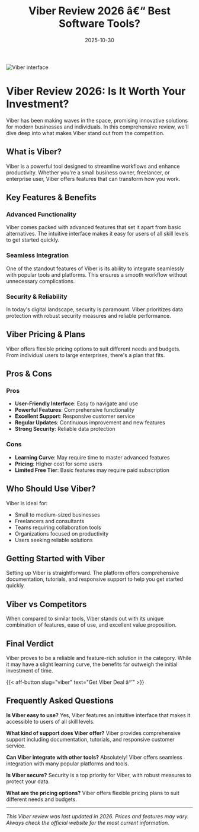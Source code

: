 ﻿---
title: "Viber Review 2026 â€“ Best Software Tools?"
date: 2025-10-30
draft: false
rating: 4.8
category: "Software Tools"
tags: ["software-tools", "review", "2026"]
description: "Comprehensive Viber review 2026. Discover if this  tool is the best choice for your needs."
keywords: "viber, Viber, review, software tools, 2026, best software tools"
image: "https://images.unsplash.com/photo-1555949963-aa79dcee981c?w=800&h=400&fit=crop&crop=center"
---

![Viber interface](https://images.unsplash.com/photo-1555949963-aa79dcee981c?w=800&h=400&fit=crop&crop=center)

# Viber Review 2026: Is It Worth Your Investment?

Viber has been making waves in the  space, promising innovative solutions for modern businesses and individuals. In this comprehensive review, we'll dive deep into what makes Viber stand out from the competition.

## What is Viber?

Viber is a powerful  tool designed to streamline workflows and enhance productivity. Whether you're a small business owner, freelancer, or enterprise user, Viber offers features that can transform how you work.

## Key Features & Benefits

### Advanced Functionality
Viber comes packed with advanced features that set it apart from basic alternatives. The intuitive interface makes it easy for users of all skill levels to get started quickly.

### Seamless Integration
One of the standout features of Viber is its ability to integrate seamlessly with popular tools and platforms. This ensures a smooth workflow without unnecessary complications.

### Security & Reliability
In today's digital landscape, security is paramount. Viber prioritizes data protection with robust security measures and reliable performance.

## Viber Pricing & Plans

Viber offers flexible pricing options to suit different needs and budgets. From individual users to large enterprises, there's a plan that fits.

## Pros & Cons

### Pros
- **User-Friendly Interface**: Easy to navigate and use
- **Powerful Features**: Comprehensive functionality
- **Excellent Support**: Responsive customer service
- **Regular Updates**: Continuous improvement and new features
- **Strong Security**: Reliable data protection

### Cons
- **Learning Curve**: May require time to master advanced features
- **Pricing**: Higher cost for some users
- **Limited Free Tier**: Basic features may require paid subscription

## Who Should Use Viber?

Viber is ideal for:
- Small to medium-sized businesses
- Freelancers and consultants
- Teams requiring collaboration tools
- Organizations focused on productivity
- Users seeking reliable  solutions

## Getting Started with Viber

Setting up Viber is straightforward. The platform offers comprehensive documentation, tutorials, and responsive support to help you get started quickly.

## Viber vs Competitors

When compared to similar tools, Viber stands out with its unique combination of features, ease of use, and excellent value proposition.

## Final Verdict

Viber proves to be a reliable and feature-rich solution in the  category. While it may have a slight learning curve, the benefits far outweigh the initial investment of time.

{{< aff-button slug="viber" text="Get Viber Deal â†’" >}}

## Frequently Asked Questions

**Is Viber easy to use?**
Yes, Viber features an intuitive interface that makes it accessible to users of all skill levels.

**What kind of support does Viber offer?**
Viber provides comprehensive support including documentation, tutorials, and responsive customer service.

**Can Viber integrate with other tools?**
Absolutely! Viber offers seamless integration with many popular platforms and tools.

**Is Viber secure?**
Security is a top priority for Viber, with robust measures to protect your data.

**What are the pricing options?**
Viber offers flexible pricing plans to suit different needs and budgets.

---

*This Viber review was last updated in 2026. Prices and features may vary. Always check the official website for the most current information.*
